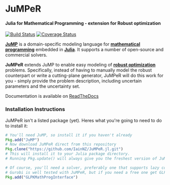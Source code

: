 JuMPeR
======
#### Julia for Mathematical Programming - extension for Robust optimization

[![Build Status](https://travis-ci.org/IainNZ/JuMPeR.jl.png?branch=master)](https://travis-ci.org/IainNZ/JuMPeR.jl)
[![Coverage Status](https://img.shields.io/coveralls/IainNZ/JuMPeR.jl.svg)](https://coveralls.io/r/IainNZ/JuMPeR.jl?branch=master)

**[JuMP]** is a domain-specific modeling language for **[mathematical programming]** embedded in **[Julia]**. It supports a number of open-source and commercial solvers.

**JuMPeR** extends JuMP to enable easy modeling of **[robust optimization]** problems. Specifically, instead of having to manually model the robust counterpart or write a cutting-plane generator, JuMPeR will do this work for you - simply provide the problem description, including uncertain parameters and the uncertainty set.

Documentation is available on [ReadTheDocs](http://jumper.readthedocs.org/en/latest/jumper.html)

[JuMP]: https://github.com/JuliaOpt/JuMP.jl
[mathematical programming]: http://en.wikipedia.org/wiki/Mathematical_optimization
[Julia]: http://julialang.org/
[robust optimization]: http://en.wikipedia.org/wiki/Robust_optimization

### Installation Instructions

JuMPeR isn't a listed package (yet). Heres what you're going to need to do to install it:

```julia
# You'll need JuMP, so install it if you haven't already
Pkg.add("JuMP")
# Now download JuMPeR direct from this repository
Pkg.clone("https://github.com/IainNZ/JuMPeR.jl.git")
# This will install it to your Julia package directory.
# Running Pkg.update() will always give you the freshest version of JuMPeR

# Of course, you'll need a solver, preferably one that supports lazy constraints.
# Gurobi is well tested with JuMPeR, but if you need a free one get GLPK:
Pkg.add("GLPKMathProgInterface")
```
